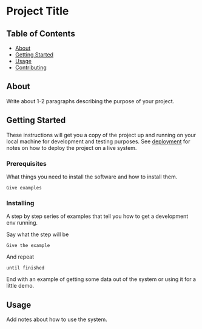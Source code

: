 Project Title
=============

Table of Contents
-----------------

-   [About](#about)
-   [Getting Started](#getting_started)
-   [Usage](#usage)
-   [Contributing](../CONTRIBUTING.md)

About <span id="about"></span>
------------------------------

Write about 1-2 paragraphs describing the purpose of your project.

Getting Started <span id="getting_started"></span>
--------------------------------------------------

These instructions will get you a copy of the project up and running on your local machine for development and testing purposes. See [deployment](#deployment) for notes on how to deploy the project on a live system.

### Prerequisites

What things you need to install the software and how to install them.

    Give examples

### Installing

A step by step series of examples that tell you how to get a development env running.

Say what the step will be

    Give the example

And repeat

    until finished

End with an example of getting some data out of the system or using it for a little demo.

Usage <span id="usage"></span>
------------------------------

Add notes about how to use the system.
